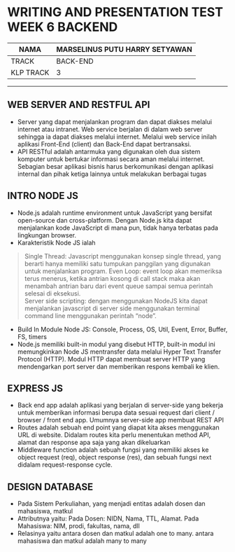 # WRITING AND PRESENTATION TEST WEEK 6 BACKEND

NAMA | MARSELINUS PUTU HARRY SETYAWAN
------------ | -------------
TRACK | BACK-END
KLP TRACK | 3

***

## WEB SERVER AND RESTFUL API
*	Server yang dapat menjalankan program dan dapat diakses melalui internet atau intranet. Web service berjalan di dalam web server sehingga ia dapat diakses melalui internet. Melalui web service inilah aplikasi Front-End (client) dan Back-End dapat bertransaksi.  
*	API RESTful adalah antarmuka yang digunakan oleh dua sistem komputer untuk bertukar informasi secara aman melalui internet. Sebagian besar aplikasi bisnis harus berkomunikasi dengan aplikasi internal dan pihak ketiga lainnya untuk melakukan berbagai tugas  

## INTRO NODE JS
* Node.js adalah runtime environment untuk JavaScript yang bersifat open-source dan cross-platform. Dengan Node.js kita dapat menjalankan kode JavaScript di mana pun, tidak hanya terbatas pada lingkungan browser.  
* Karakteristik Node JS ialah 
> Single Thread: Javascript menggunakan konsep single thread, yang berarti hanya memiliki satu tumpukan panggilan yang digunakan untuk menjalankan program.
> Even Loop: event loop akan memeriksa terus menerus, ketika antrian kosong di call stack maka akan menambah antrian baru dari event queue sampai semua perintah selesai di eksekusi.  
> Server side scripting: dengan menggunakan NodeJS kita dapat menjalankan javascript di server side menggunakan terminal command line menggunakan perintah “node”. 
* Build In Module Node JS: Console, Process, OS, Util, Event, Error, Buffer, FS, timers
* Node.js memiliki built-in modul yang disebut HTTP, built-in modul ini memungkinkan Node JS mentransfer data melalui Hyper Text Transfer Protocol (HTTP). Modul HTTP dapat membuat server HTTP yang mendengarkan port server dan memberikan respons kembali ke klien.

## EXPRESS JS
*	Back end app adalah aplikasi yang berjalan di server-side yang bekerja untuk memberikan informasi berupa data sesuai request dari client / browser / front end app. Umumnya server-side app membuat REST API  
*	Routes adalah sebuah end point yang diapat kita akses menggunakan URL di website. Didalam routes kita perlu menentukan method API, alamat dan response apa saja yang akan dikeluarkan
* Middleware function adalah sebuah fungsi yang memiliki akses ke object request (req), object response (res), dan sebuah fungsi next didalam request-response cycle.  

## DESIGN DATABASE
*	Pada Sistem Perkuliahan, yang menjadi entitas adalah dosen dan mahasiswa, matkul
*	Attributnya yaitu: Pada Dosen: NIDN, Nama, TTL, Alamat. Pada Mahasiswa: NIM, prodi, fakultas, nama, dll
*	Relasinya yaitu antara dosen dan matkul adalah one to many. antara mahasiswa dan matkul adalah many to many
